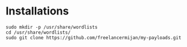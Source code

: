 # Installations
```
sudo mkdir -p /usr/share/wordlists
cd /usr/share/wordlists/
sudo git clone https://github.com/freelancermijan/my-payloads.git
```
